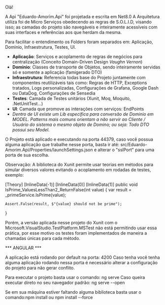 Olá!

A Api "Eduardo-Amorim.Api" foi projetada e escrita em Net8.0
A Arquitetura utiliza foi de Micro Serviços obedecendo as regras de S.O.L.I.D, visando isso; as camadas do projeto são navegáveis e inteiramente acessíveis com suas interfaces e referências aos que herdam da mesma.

Para facilitar o entendimento os Folders foram separados em: Aplicação, Dominio, Infraestrutura, Testes, UI.
  * **Aplicação**: Serviços e acoplamento de regras de negócios para centralização (Conceito Domain-Driven Design *Vaughn Vernon*)
  * **Dominio**: Classes de transporte de Objetos, sendo inteiramente servidas só e somente a aplicação (famigerado DTO)
  * **Infraestrutura**: Referencia todas base do Projeto juntamente com componentes reutilizáveis tais como: Regras de HTTP, Exceptions tratados, Logs personalizadas, Configurações de Grafana, Google Dash ou DataDog, Configurações de Sensedia
  * **Testes**: Camada de Testes unitários (Xunit, Moq, Moquito, .NetUnitTest...)
  * **UI**: Camada que promove as interações com serviços: EndPoints
  * *Dentro de UI existe um Lib especifica para conversão de Dominio em MODEL. Patterns mais comuns orientam a não servir ao Cliente / Usuário do sistema o mesmo objeto de Domino; ou seja: Todo DTO possui seu Model.*

O Projeto está aplicado e executando na porta 44379, caso você possua alguma aplicação que trabalhe nesse porta, basta ir até: src/Eduardo-Amorim.Api/Properties/launchSettings.json e alterar o "sslPort" para uma porta de sua escolha.

Observação: A biblioteca do Xunit permite usar teorias em métodos para simular diversos valores evitando o acoplamento em rodadas de testes, exemplo:

[Theory]
[InlineData(-1)]
[InlineData(0)]
[InlineData(1)]
public void IsPrime_ValuesLessThan2_ReturnFalse(int value)
{
    var result = _primeService.IsPrime(value);

    Assert.False(result, $"{value} should not be prime");
}

Porém, a versão aplicada nesse projeto do Xunit com o Microsoft.VisualStudio.TestPlatform.MSTest não está permitindo usar essa prática, por esse motivo os testes foram implementados de maneira a chamadas únicas para cada método.


*** ANGULAR ***

A aplicação está rodando por default na porta: 4200
Caso tenha você tenha alguma aplicação rodando nessa porta é necessário alterar a configuração do projeto para não gerar conflito.

Para executar o projeto basta usar o comando: ng serve
Caso queira executar direto no seu navegador padrão: ng serve --open

Se em sua máquina estiver faltando alguma biblioteca basta usar o comando:npm install ou npm install --force

